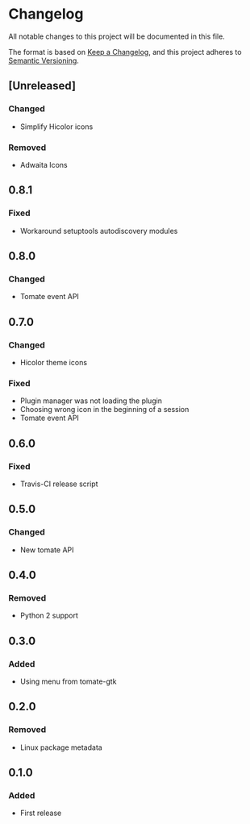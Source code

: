 # Changelog

All notable changes to this project will be documented in this file.

The format is based on [Keep a Changelog](https://keepachangelog.com/en/1.0.0/),
and this project adheres to [Semantic Versioning](https://semver.org/spec/v2.0.0.html).

## [Unreleased]

### Changed

- Simplify Hicolor icons

### Removed

- Adwaita Icons

## 0.8.1

### Fixed

- Workaround setuptools autodiscovery modules

## 0.8.0

### Changed

- Tomate event API

## 0.7.0

### Changed

- Hicolor theme icons

### Fixed

- Plugin manager was not loading the plugin
- Choosing wrong icon in the beginning of a session
- Tomate event API

## 0.6.0

### Fixed

- Travis-CI release script

## 0.5.0

### Changed

- New tomate API

## 0.4.0

### Removed

- Python 2 support

## 0.3.0

### Added

- Using menu from tomate-gtk

## 0.2.0

### Removed

- Linux package metadata

## 0.1.0

### Added

- First release
